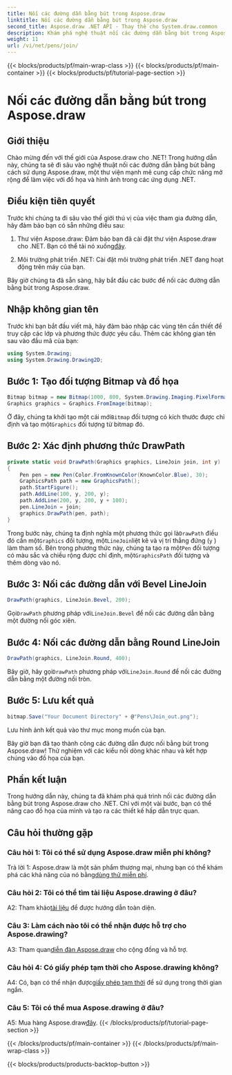 ```yaml
---
title: Nối các đường dẫn bằng bút trong Aspose.draw
linktitle: Nối các đường dẫn bằng bút trong Aspose.draw
second_title: Aspose.draw .NET API - Thay thế cho System.draw.common
description: Khám phá nghệ thuật nối các đường dẫn bằng bút trong Aspose.draw cho .NET. Tạo đồ họa tuyệt đẹp với các tùy chọn LineJoin.
weight: 11
url: /vi/net/pens/join/
---
```


{{< blocks/products/pf/main-wrap-class >}}
{{< blocks/products/pf/main-container >}}
{{< blocks/products/pf/tutorial-page-section >}}

# Nối các đường dẫn bằng bút trong Aspose.draw

## Giới thiệu

Chào mừng đến với thế giới của Aspose.draw cho .NET! Trong hướng dẫn này, chúng ta sẽ đi sâu vào nghệ thuật nối các đường dẫn bằng bút bằng cách sử dụng Aspose.draw, một thư viện mạnh mẽ cung cấp chức năng mở rộng để làm việc với đồ họa và hình ảnh trong các ứng dụng .NET.

## Điều kiện tiên quyết

Trước khi chúng ta đi sâu vào thế giới thú vị của việc tham gia đường dẫn, hãy đảm bảo bạn có sẵn những điều sau:

1.  Thư viện Aspose.draw: Đảm bảo bạn đã cài đặt thư viện Aspose.draw cho .NET. Bạn có thể tải nó xuống[đây](https://releases.aspose.com/drawing/net/).

2. Môi trường phát triển .NET: Cài đặt môi trường phát triển .NET đang hoạt động trên máy của bạn.

Bây giờ chúng ta đã sẵn sàng, hãy bắt đầu các bước để nối các đường dẫn bằng bút trong Aspose.draw.

## Nhập không gian tên

Trước khi bạn bắt đầu viết mã, hãy đảm bảo nhập các vùng tên cần thiết để truy cập các lớp và phương thức được yêu cầu. Thêm các không gian tên sau vào đầu mã của bạn:

```csharp
using System.Drawing;
using System.Drawing.Drawing2D;
```

## Bước 1: Tạo đối tượng Bitmap và đồ họa

```csharp
Bitmap bitmap = new Bitmap(1000, 800, System.Drawing.Imaging.PixelFormat.Format32bppPArgb);
Graphics graphics = Graphics.FromImage(bitmap);
```

 Ở đây, chúng ta khởi tạo một cái mới`Bitmap` đối tượng có kích thước được chỉ định và tạo một`Graphics` đối tượng từ bitmap đó.

## Bước 2: Xác định phương thức DrawPath

```csharp
private static void DrawPath(Graphics graphics, LineJoin join, int y)
{
    Pen pen = new Pen(Color.FromKnownColor(KnownColor.Blue), 30);
    GraphicsPath path = new GraphicsPath();
    path.StartFigure();
    path.AddLine(100, y, 200, y);
    path.AddLine(200, y, 200, y + 100);
    pen.LineJoin = join;
    graphics.DrawPath(pen, path);
}
```

 Trong bước này, chúng ta định nghĩa một phương thức gọi là`DrawPath` điều đó cần một`Graphics` đối tượng, một`LineJoin`liệt kê và vị trí thẳng đứng (`y` ) làm tham số. Bên trong phương thức này, chúng ta tạo ra một`Pen` đối tượng có màu sắc và chiều rộng được chỉ định, một`GraphicsPath` đối tượng và thêm dòng vào nó.

## Bước 3: Nối các đường dẫn với Bevel LineJoin

```csharp
DrawPath(graphics, LineJoin.Bevel, 200);
```

 Gọi`DrawPath` phương pháp với`LineJoin.Bevel` để nối các đường dẫn bằng một đường nối góc xiên.

## Bước 4: Nối các đường dẫn bằng Round LineJoin

```csharp
DrawPath(graphics, LineJoin.Round, 400);
```

 Bây giờ, hãy gọi`DrawPath` phương pháp với`LineJoin.Round` để nối các đường dẫn bằng một đường nối tròn.

## Bước 5: Lưu kết quả

```csharp
bitmap.Save("Your Document Directory" + @"Pens\Join_out.png");
```

Lưu hình ảnh kết quả vào thư mục mong muốn của bạn.

Bây giờ bạn đã tạo thành công các đường dẫn được nối bằng bút trong Aspose.draw! Thử nghiệm với các kiểu nối dòng khác nhau và kết hợp chúng vào đồ họa của bạn.

## Phần kết luận

Trong hướng dẫn này, chúng ta đã khám phá quá trình nối các đường dẫn bằng bút trong Aspose.draw cho .NET. Chỉ với một vài bước, bạn có thể nâng cao đồ họa của mình và tạo ra các thiết kế hấp dẫn trực quan.

## Câu hỏi thường gặp

### Câu hỏi 1: Tôi có thể sử dụng Aspose.draw miễn phí không?

 Trả lời 1: Aspose.draw là một sản phẩm thương mại, nhưng bạn có thể khám phá các khả năng của nó bằng[dùng thử miễn phí](https://releases.aspose.com/).

### Câu hỏi 2: Tôi có thể tìm tài liệu Aspose.drawing ở đâu?

 A2: Tham khảo[tài liệu](https://reference.aspose.com/drawing/net/) để được hướng dẫn toàn diện.

### Câu 3: Làm cách nào tôi có thể nhận được hỗ trợ cho Aspose.drawing?

 A3: Tham quan[diễn đàn Aspose.draw](https://forum.aspose.com/c/diagram/17) cho cộng đồng và hỗ trợ.

### Câu hỏi 4: Có giấy phép tạm thời cho Aspose.drawing không?

 A4: Có, bạn có thể nhận được[giấy phép tạm thời](https://purchase.aspose.com/temporary-license/) để sử dụng trong thời gian ngắn.

### Câu 5: Tôi có thể mua Aspose.drawing ở đâu?

 A5: Mua hàng Aspose.draw[đây](https://purchase.aspose.com/buy).
{{< /blocks/products/pf/tutorial-page-section >}}

{{< /blocks/products/pf/main-container >}}
{{< /blocks/products/pf/main-wrap-class >}}

{{< blocks/products/products-backtop-button >}}
